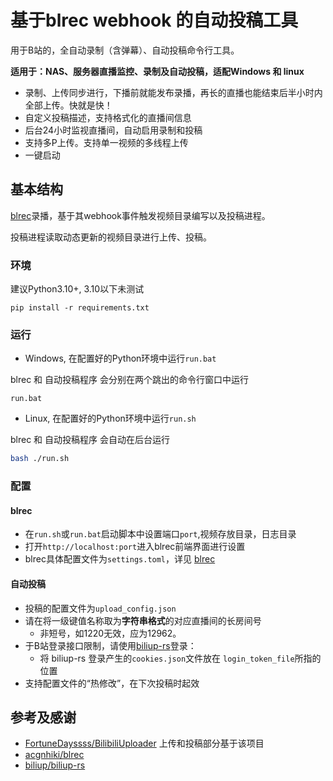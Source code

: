 # 基于blrec webhook 的自动投稿工具

用于B站的，全自动录制（含弹幕）、自动投稿命令行工具。

**适用于：NAS、服务器直播监控、录制及自动投稿，适配Windows 和 linux**

- 录制、上传同步进行，下播前就能发布录播，再长的直播也能结束后半小时内全部上传。快就是快！
- 自定义投稿描述，支持格式化的直播间信息
- 后台24小时监视直播间，自动启用录制和投稿
- 支持多P上传。支持单一视频的多线程上传
- 一键启动

## 基本结构
[blrec](https://github.com/acgnhiki/blrec)录播，基于其webhook事件触发视频目录编写以及投稿进程。

投稿进程读取动态更新的视频目录进行上传、投稿。

### 环境
建议Python3.10+, 3.10以下未测试
```
pip install -r requirements.txt
```

### 运行
- Windows, 在配置好的Python环境中运行`run.bat`

blrec 和 自动投稿程序 会分别在两个跳出的命令行窗口中运行
```
run.bat
```


- Linux, 在配置好的Python环境中运行`run.sh`

blrec 和 自动投稿程序 会自动在后台运行
```bash
bash ./run.sh
```
### 配置
#### blrec
- 在`run.sh`或`run.bat`启动脚本中设置端口`port`,视频存放目录，日志目录
- 打开`http://localhost:port`进入blrec前端界面进行设置
- blrec具体配置文件为`settings.toml`，详见 [blrec](https://github.com/acgnhiki/blrec)

#### 自动投稿
- 投稿的配置文件为`upload_config.json`
- 请在将一级键值名称取为**字符串格式**的对应直播间的长房间号
  - 非短号，如1220无效，应为12962。
- 于B站登录接口限制，请使用[biliup-rs](https://github.com/biliup/biliup-rs)登录：
  - 将 biliup-rs 登录产生的`cookies.json`文件放在 `login_token_file`所指的位置
- 支持配置文件的“热修改”，在下次投稿时起效

## 参考及感谢

- [FortuneDayssss/BilibiliUploader](https://github.com/FortuneDayssss/BilibiliUploader) 上传和投稿部分基于该项目
- [acgnhiki/blrec](https://github.com/acgnhiki/blrec)
- [biliup/biliup-rs](https://github.com/biliup/biliup-rs)







